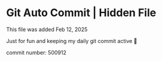 # Git Auto Commit | Hidden File

This file was added Feb 12, 2025

Just for fun and keeping my daily git commit active 🤪

commit number: 500912
